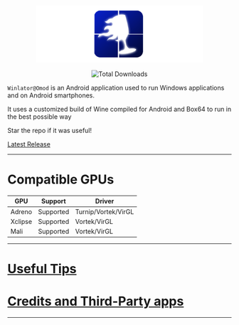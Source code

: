 <p align="center">
	<img src="omod.png" width="376" height="128" alt="logo" />  
</p>

<p align="center">
  <img src="https://img.shields.io/github/downloads/antonocca/winlator-dependencies/total" alt="Total Downloads" width="150">
	
`Winlator@Omod` is an Android application used to run Windows applications and on Android smartphones.

It uses a customized build of Wine compiled for Android and Box64 to run in the best possible way

Star the repo if it was useful!

[Latest Release](https://github.com/antonocca/winlator-lite/releases/latest)

----

# Compatible GPUs

| GPU        | Support               | Driver                      |
|------------|-----------------------|-----------------------------|
| Adreno     | Supported             | Turnip/Vortek/VirGL          |
| Xclipse    | Supported             | Vortek/VirGL                 |
| Mali       | Supported             | Vortek/VirGL                 |

----

# [Useful Tips](https://github.com/antonocca/winlator-lite/blob/master/tips.md)

# [Credits and Third-Party apps](https://github.com/antonocca/winlator-lite/blob/master/credits.md)

----


